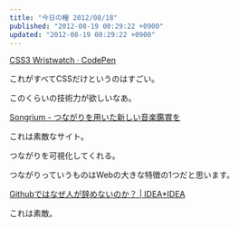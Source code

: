 ```yaml
---
title: "今日の糧 2012/08/18"
published: "2012-08-19 00:29:22 +0900"
updated: "2012-08-19 00:29:22 +0900"
---
```


  [CSS3 Wristwatch · CodePen](http://codepen.io/TheSisb/pen/eAHyJ)

これがすべてCSSだけというのはすごい。

このくらいの技術力が欲しいなあ。   

  [Songrium - つながりを用いた新しい音楽鑑賞を](http://songrium.jp/)

これは素敵なサイト。

つながりを可視化してくれる。

つながりっていうものはWebの大きな特徴の1つだと思います。   

  [Githubではなぜ人が辞めないのか？ | IDEA*IDEA](http://www.ideaxidea.com/archives/2012/08/github_slides.html)

これは素敵。


